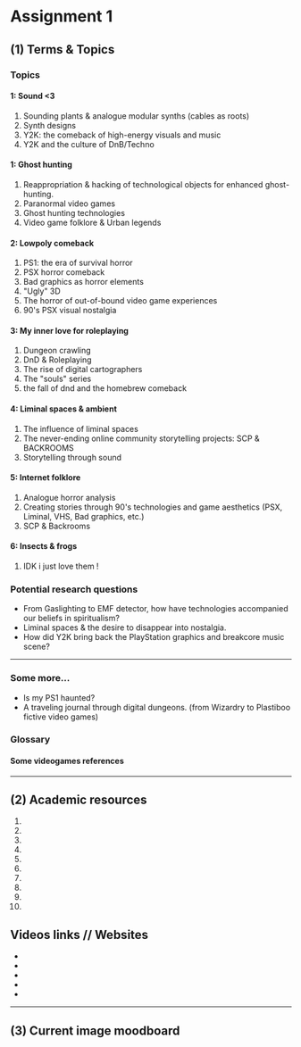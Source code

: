 # Assignment 1

## (1) Terms & Topics

### Topics

#### 1: Sound <3

1. Sounding plants & analogue modular synths (cables as roots)
2. Synth designs
3. Y2K: the comeback of high-energy visuals and music
4. Y2K and the culture of DnB/Techno

#### 1: Ghost hunting

1. Reappropriation & hacking of technological objects for enhanced ghost-hunting.
2. Paranormal video games
3. Ghost hunting technologies
4. Video game folklore & Urban legends

#### 2: Lowpoly comeback

1. PS1: the era of survival horror
2. PSX horror comeback
3. Bad graphics as horror elements
4. "Ugly" 3D
5. The horror of out-of-bound video game experiences
6. 90's PSX visual nostalgia

#### 3: My inner love for roleplaying

1. Dungeon crawling
2. DnD & Roleplaying
3. The rise of digital cartographers
4. The "souls" series
5. the fall of dnd and the homebrew comeback

#### 4: Liminal spaces & ambient

1. The influence of liminal spaces
2. The never-ending online community storytelling projects: SCP & BACKROOMS
3. Storytelling through sound

#### 5: Internet folklore

1. Analogue horror analysis
2. Creating stories through 90's technologies and game aesthetics (PSX, Liminal, VHS, Bad graphics, etc.)
3. SCP & Backrooms

#### 6: Insects & frogs

1. IDK i just love them !

### Potential research questions

- From Gaslighting to EMF detector, how have technologies accompanied our beliefs in spiritualism?
- Liminal spaces & the desire to disappear into nostalgia.
- How did Y2K bring back the PlayStation graphics and breakcore music scene?

---

### Some more...

- Is my PS1 haunted?
- A traveling journal through digital dungeons. (from Wizardry to Plastiboo fictive video games)

### Glossary

#### Some videogames references

---

## (2) Academic resources

1. 
2. 
3. 
4. 
5. 
6. 
7. 
8. 
9. 
10. 

## Videos links // Websites

- 
- 
- 
- 
- 

---

## (3) Current image moodboard